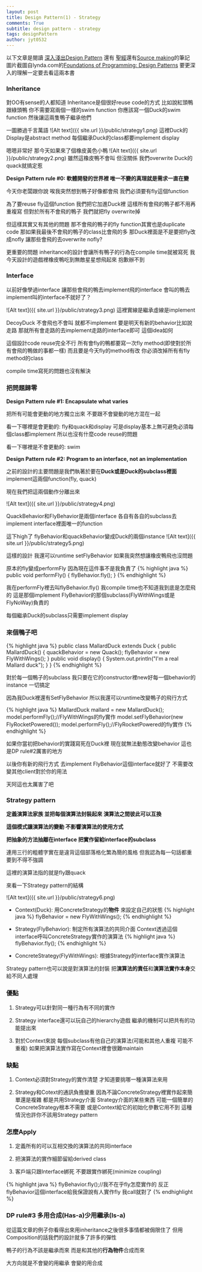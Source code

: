 ```yaml
---
layout: post
title: Design Pattern(1) - Strategy
comments: True 
subtitle: design pattern - strategy
tags: designPattern
author: jyt0532
---
```


以下文章是閱讀
[深入淺出Design Pattern](http://www.oreilly.com.tw/product_java.php?id=a163)
還有
[聖經](https://www.amazon.com/Design-Patterns-Elements-Reusable-Object-Oriented/dp/0201633612)還有[Source making](https://sourcemaking.com/design_patterns)的筆記 
圖片截圖自lynda.com的[Foundations of Programming: Design Patterns](https://www.lynda.com/Developer-Programming-Foundations-tutorials/Foundations-Programming-Design-Patterns/135365-2.html) 要更深入的理解一定要去看這兩本書

### Inheritance 

對OO有sense的人都知道 Inheritance是個很好reuse code的方式 比如說紅頭鴨跟綠頭鴨 你不需要寫兩個一樣的swim function 
你應該寫一個Duck的swim function 然後讓這兩隻鴨子繼承他們

一圖勝過千言萬語
![Alt text]({{ site.url }}/public/strategy1.png)
這裡Duck的Display是abstract method 每個繼承Duck的class都要implement display

嗯嗯非常好 那今天如果來了個橡皮黃色小鴨
![Alt text]({{ site.url }}/public/strategy2.png)
雖然這橡皮鴨不會叫 但沒關係 我們overwrite Duck的quack就搞定惹

**Design Pattern rule #0: 軟體開發的世界裡 唯一不變的真理就是需求一直在變**

今天你老闆跟你說 唉我突然想到鴨子好像都會飛 我們必須要有fly這個function

為了要reuse fly這個function 我們把它加進Duck裡 這樣所有會飛的鴨子都不用再重複寫 但對於所有不會飛的鴨子 我們就把fly overwrite掉

但這樣其實又有其他的問題 那不會飛的鴨子的fly function其實也是duplicate code 那如果我最後不會飛的鴨子的class比會飛的多 那Duck裡面是不是要把fly改成nofly 讓那些會飛的去overwrite nofly? 

更重要的問題 inheritance的設計會讓所有鴨子的行為在compile time就被寫死 
我今天設計的遊戲裡橡皮鴨吃到無敵星星想飛起來 抱歉辦不到

### Interface

以前好像學過interface 讓那些會飛的鴨去implement飛的interface 會叫的鴨去implement叫的interface不就好了？

![Alt text]({{ site.url }}/public/strategy3.png)
這裡實線是繼承虛線是implement

DecoyDuck 不會飛也不會叫 就都不implement 要是明天有新的behavior比如說走路 那就所有會走路的去implement走路的interface即可 這個idea如何

這個設計code reuse完全不行 
所有會fly的鴨都要寫一次fly method(即使對於所有會飛的鴨做的事都一樣) 
而且要是今天fly的method有改 你必須改掉所有有fly method的class

compile time寫死的問題也沒有解決

### 把問題歸零

**Design Pattern rule #1: Encapsulate what varies**

把所有可能會更動的地方獨立出來 不要跟不會變動的地方混在一起

看一下哪裡是會更動的: fly和quack和display 可是display基本上無可避免必須每個class都implement 所以也沒有什麼code reuse的問題

看一下哪裡是不會更動的: swim

**Design Pattern rule #2: Program to an interface, not an implementation**

之前的設計的主要問題是我們執著於要在**Duck或是Duck的subclass裡面**implement這兩個function(fly, quack)

現在我們把這兩個動作分離出來

![Alt text]({{ site.url }}/public/strategy4.png)

QuackBehavior和FlyBehavior是兩個interface 各自有各自的subclass去implement interface裡面唯一的function

這下high了 flyBehavior和quackBehavior變成Duck的兩個instance
![Alt text]({{ site.url }}/public/strategy5.png)

這樣的設計 我還可以runtime setFlyBehavior 如果我突然想讓橡皮鴨飛也沒問題

原本的fly變成performFly 因為現在這件事不是我負責了 
{% highlight java %}
public void performFly() {
	flyBehavior.fly();
}
{% endhighlight %}

我在performFly裡去叫flyBehavior.fly()
我compile time也不知道我到底是怎麼飛的 這是那個implement FlyBehavior的那個subclass(FlyWithWings或是FlyNoWay)負責的

每個繼承Duck的subclass只需要implement display

### 來個鴨子吧
{% highlight java %}
public class MallardDuck extends Duck {
	public MallardDuck() {
		quackBehavior = new Quack();
		flyBehavior = new FlyWithWings();
	}
	public void display() {
		System.out.println("I'm a real Mallard duck");
	}
}
{% endhighlight %}

對於每一個鴨子的subclass 我只要在它的constructor裡new好每一個behavior的instance 一切搞定 

因為我Duck裡還有SetFlyBehavior 所以我還可以runtime改變鴨子的飛行方式

{% highlight java %}
MallardDuck mallard = new MallardDuck();
model.performFly();//FlyWithWings的fly實作	
model.setFlyBehavior(new FlyRocketPowered());
model.performFly();//FlyRocketPowered的fly實作
{% endhighlight %}

如果你當初把behavior的實踐寫死在Duck裡 現在就無法動態改變behavior 這也是DP rule#2厲害的地方

以後你有新的飛行方式 去implement FlyBehavior這個interface就好了 不需要改變其他client對於你的用法

天阿這也太厲害了吧 

### Strategy pattern

**定義演算法家族 並把每個演算法封裝起來 演算法之間彼此可以互換**

**這個模式讓演算法的變動 不影響演算法的使用方式**

**把抽象的方法抽離在interface 把實作留給interface的subclass**

連用三行的粗體字實在是違背這個部落格化繁為簡的風格 但我認為每一句話都重要到不得不強調

這裡的演算法指的就是fly跟quack

來看一下Strategy pattern的結構

![Alt text]({{ site.url }}/public/strategy6.png)

* Context(Duck): 用ConcreteStrategy的**物件** 來設定自己的狀態
{% highlight java %}
flyBehavior = new FlyWithWings();
{% endhighlight %}

* Strategy(FlyBehavior): 制定所有演算法的共同介面 
Context透過這個interface呼叫ConcreteStrategy實作的演算法
{% highlight java %}
flyBehavior.fly();
{% endhighlight %}

* ConcreteStrategy(FlyWithWings): 根據Strategy的interface實作演算法

Strategy pattern也可以說是對演算法的封裝 把**演算法的責任**和**演算法實作本身**交給不同人處理


### 優點

1. Strategy可以針對同一種行為有不同的實作

2. Strategy interface還可以玩自己的hierarchy遊戲 繼承的機制可以把共有的功能提出來

3. 對於Context來說 每個subclass有他自己的演算法(可能和其他人重複 可能不重複)
如果把演算法實作寫在Context裡會很難maintain

### 缺點

1. Context必須對Strategy的實作清楚 才知道要挑哪一種演算法來用

2. Strategy和Cotext的通訊負擔變重 因為不論ConcreteStrategy裡實作起來簡單還是複雜
都是共用Strategy介面 
Strategy介面的某些東西 可能一個簡單的ConcreteStrategy根本不需要 或是Context給它的初始化參數它用不到
這種情況也許你不該用Strategy pattern

### 怎麼Apply

1. 定義所有的可以互相交換的演算法的共同interface

2. 把演算法的實作細節留給derived class

3. 客戶端只跟Interface綁死 不要跟實作綁死(minimize coupling)

{% highlight java %}
flyBehavior.fly();//我不在乎fly怎麼實作的 反正flyBehavior這個interface給我保證說有人實作fly 我call就對了
{% endhighlight %}

### DP rule#3 多用合成(Has-a)少用繼承(Is-a)

從這篇文章的例子你看得出來用inheritance之後很多事情都被侷限住了 
但用Composition的話我們的設計就多了許多的彈性

鴨子的行為不該是繼承而來 而是和其他的**行為物件**合成而來

大方向就是不會變的用繼承 會變的用合成
